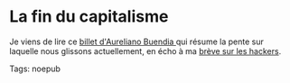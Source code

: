 # La fin du capitalisme

Je viens de lire ce [billet d'Aureliano Buendia ](http://www.lafinducapitalisme.net/post/2007/07/11/Apres-le-capitalisme)qui résume la pente sur laquelle nous glissons actuellement, en écho à ma [brève sur les hackers](http://blog.tcrouzet.com/2007/07/16/loin-d%e2%80%99etre-libre/).

Tags: noepub